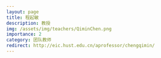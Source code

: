 ```yaml
---
layout: page
title: 程起敏
description: 教授
img: /assets/img/teachers/QiminChen.png
importance: 2
category: 团队教师
redirect: http://eic.hust.edu.cn/aprofessor/chengqimin/
---
```

